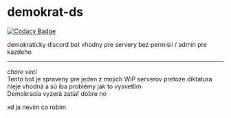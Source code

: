 # demokrat-ds

[![Codacy Badge](https://api.codacy.com/project/badge/Grade/081b8c15a8004d6e8b8e042104a2be31)](https://app.codacy.com/gh/Anfeket/demokrat-ds?utm_source=github.com&utm_medium=referral&utm_content=Anfeket/demokrat-ds&utm_campaign=Badge_Grade_Settings)

demokraticky discord bot vhodny pre servery bez permisii / admin pre kazdeho

---

*chore veci*<br>
Tento bot je spraveny pre jeden z mojich WIP serverov pretoze diktatura nieje vhodná a sú iba problémy jak to vysvetlím<br>
Demokracia vyzerá zatiaľ dobre no

xd ja nevim co robim